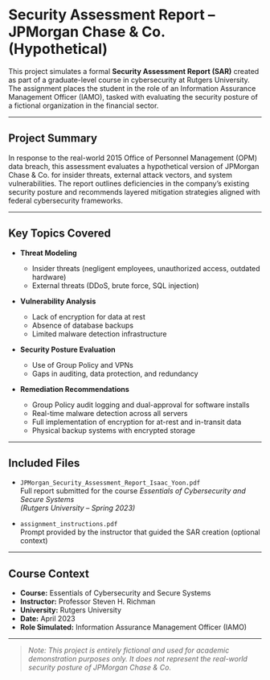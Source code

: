# Security Assessment Report – JPMorgan Chase & Co. (Hypothetical)

This project simulates a formal **Security Assessment Report (SAR)** created as part of a graduate-level course in cybersecurity at Rutgers University. The assignment places the student in the role of an Information Assurance Management Officer (IAMO), tasked with evaluating the security posture of a fictional organization in the financial sector.

---

## Project Summary

In response to the real-world 2015 Office of Personnel Management (OPM) data breach, this assessment evaluates a hypothetical version of JPMorgan Chase & Co. for insider threats, external attack vectors, and system vulnerabilities. The report outlines deficiencies in the company’s existing security posture and recommends layered mitigation strategies aligned with federal cybersecurity frameworks.

---

## Key Topics Covered

- **Threat Modeling**
  - Insider threats (negligent employees, unauthorized access, outdated hardware)
  - External threats (DDoS, brute force, SQL injection)

- **Vulnerability Analysis**
  - Lack of encryption for data at rest
  - Absence of database backups
  - Limited malware detection infrastructure

- **Security Posture Evaluation**
  - Use of Group Policy and VPNs
  - Gaps in auditing, data protection, and redundancy

- **Remediation Recommendations**
  - Group Policy audit logging and dual-approval for software installs
  - Real-time malware detection across all servers
  - Full implementation of encryption for at-rest and in-transit data
  - Physical backup systems with encrypted storage

---

## Included Files

- `JPMorgan_Security_Assessment_Report_Isaac_Yoon.pdf`  
  Full report submitted for the course *Essentials of Cybersecurity and Secure Systems*  
  *(Rutgers University – Spring 2023)*

- `assignment_instructions.pdf`  
  Prompt provided by the instructor that guided the SAR creation (optional context)

---

## Course Context

- **Course:** Essentials of Cybersecurity and Secure Systems  
- **Instructor:** Professor Steven H. Richman  
- **University:** Rutgers University  
- **Date:** April 2023  
- **Role Simulated:** Information Assurance Management Officer (IAMO)

---

> *Note: This project is entirely fictional and used for academic demonstration purposes only. It does not represent the real-world security posture of JPMorgan Chase & Co.*
